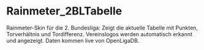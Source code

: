 # Rainmeter_2BLTabelle
Rainmeter-Skin für die 2. Bundesliga: Zeigt die aktuelle Tabelle mit Punkten, Torverhältnis und Tordifferenz. Vereinslogos werden automatisch erkannt und angezeigt. Daten kommen live von OpenLigaDB.
